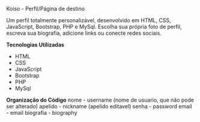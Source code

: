 Koiso - Perfil/Página de destino

Um perfil totalmente personalizável, desenvolvido em HTML, CSS, JavaScript, Bootstrap, PHP e MySql. Escolha sua própria foto de perfil, escreva sua biografia, adicione links ou conecte redes sociais.



**Tecnologias Utilizadas**
- HTML
- CSS
- JavaScript
- Bootstrap
- PHP
- MySql



**Organização do Código**
nome - username (nome de usuario, que não pode ser alterado)
apelido - nickname (apelido editavel)
senha - password
email - email
biografia - biography
